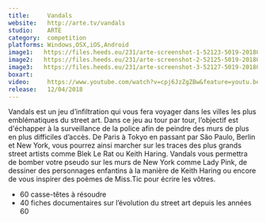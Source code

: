 ```yaml
---
title:     Vandals
website:   http://arte.tv/vandals
studio:    ARTE
category:  competition
platforms: Windows,OSX,iOS,Android
image1:   https://files.heeds.eu/231/arte-screenshot-1-52123-5019-20180424-143227.jpg
image2:   https://files.heeds.eu/231/arte-screenshot-2-52125-5019-20180424-143227.jpg
image3:   https://files.heeds.eu/231/arte-screenshot-3-52127-5019-20180424-143228.jpg
boxart:    
video:     https://www.youtube.com/watch?v=cpj6JzZgZBw&feature=youtu.be
release:   12/04/2018
---
```


Vandals est un jeu d’infiltration qui vous fera voyager dans les villes les plus emblématiques du street art. Dans ce jeu au tour par tour, l’objectif est d'échapper à la surveillance de la police afin de peindre des murs de plus en plus difficiles d’accès. 
 De Paris à Tokyo en passant par São Paulo, Berlin et New York, vous pourrez ainsi marcher sur les traces des plus grands street artists comme Blek Le Rat ou Keith Haring.
 Vandals vous permettra de bomber votre pseudo sur les murs de New York comme Lady Pink, de dessiner des personnages enfantins à la manière de Keith Haring ou encore de vous inspirer des poèmes de Miss.Tic pour écrire les vôtres. 
 - 60 casse-têtes à résoudre 
 - 40 fiches documentaires sur l’évolution du street art depuis les années 60
